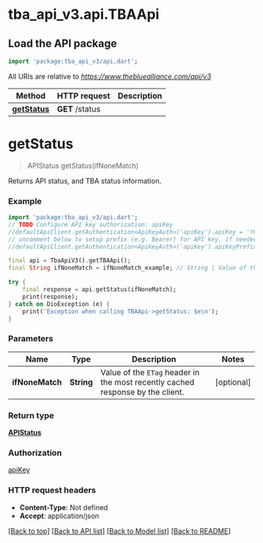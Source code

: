 # tba_api_v3.api.TBAApi

## Load the API package
```dart
import 'package:tba_api_v3/api.dart';
```

All URIs are relative to *https://www.thebluealliance.com/api/v3*

Method | HTTP request | Description
------------- | ------------- | -------------
[**getStatus**](TBAApi.md#getstatus) | **GET** /status | 


# **getStatus**
> APIStatus getStatus(ifNoneMatch)



Returns API status, and TBA status information.

### Example
```dart
import 'package:tba_api_v3/api.dart';
// TODO Configure API key authorization: apiKey
//defaultApiClient.getAuthentication<ApiKeyAuth>('apiKey').apiKey = 'YOUR_API_KEY';
// uncomment below to setup prefix (e.g. Bearer) for API key, if needed
//defaultApiClient.getAuthentication<ApiKeyAuth>('apiKey').apiKeyPrefix = 'Bearer';

final api = TbaApiV3().getTBAApi();
final String ifNoneMatch = ifNoneMatch_example; // String | Value of the `ETag` header in the most recently cached response by the client.

try {
    final response = api.getStatus(ifNoneMatch);
    print(response);
} catch on DioException (e) {
    print('Exception when calling TBAApi->getStatus: $e\n');
}
```

### Parameters

Name | Type | Description  | Notes
------------- | ------------- | ------------- | -------------
 **ifNoneMatch** | **String**| Value of the `ETag` header in the most recently cached response by the client. | [optional] 

### Return type

[**APIStatus**](APIStatus.md)

### Authorization

[apiKey](../README.md#apiKey)

### HTTP request headers

 - **Content-Type**: Not defined
 - **Accept**: application/json

[[Back to top]](#) [[Back to API list]](../README.md#documentation-for-api-endpoints) [[Back to Model list]](../README.md#documentation-for-models) [[Back to README]](../README.md)

